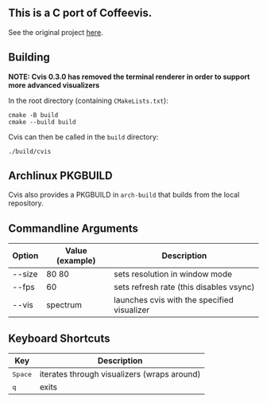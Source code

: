 ## This is a C port of Coffeevis.

See the original project [here](https://github.com/khoidauminh/coffeevis_rs).

## Building

**NOTE: Cvis 0.3.0 has removed the terminal renderer**
**in order to support more advanced visualizers**

In the root directory (containing `CMakeLists.txt`):

```
cmake -B build
cmake --build build
```

Cvis can then be called in the `build` directory:

```
./build/cvis
```

## Archlinux PKGBUILD

Cvis also provides a PKGBUILD in `arch-build` that builds from the local repository.

## Commandline Arguments

| Option | Value (example) | Description |
| ------ | ------ | ------ |
| \--size | 80 80 | sets resolution in window mode |
| \--fps | 60 | sets refresh rate (this disables vsync) |
| \--vis | spectrum | launches cvis with the specified visualizer |

## Keyboard Shortcuts

|  Key | Description |
| ------ | ------ |
| <kbd>Space</kbd> | iterates through visualizers (wraps around) |
| <kbd>q</kbd> | exits |

